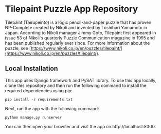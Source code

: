 # Tilepaint Puzzle App Repository

Tilepaint (Tairupeinto) is a logic pencil-and-paper puzzle that has proven NP-Complete created by Nikoli and invented by Toshihari Yamamoto in Japan. 
According to Nikoli manager Jimmy Goto, Tilepaint first appeared in issue 53 of Nikoli's quarterly Puzzle Communication magazine in 1995 and has been published regularly ever since. For more information about the puzzle, see [https://www.nikoli.co.jp/en/puzzles/tilepaint/](https://www.nikoli.co.jp/en/puzzles/tilepaint/).
## Local Installation

This app uses Django framework and PySAT library. To use this app locally, clone this repository and then run the following command to install the required dependencies using pip:
```
pip install -r requirements.txt
```
Next, run the app with the following command:
```
python manage.py runserver
```
You can then open your browser and visit the app on http://localhost:8000.
